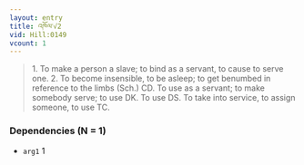 ```yaml
---
layout: entry
title: འཁོལ་√2
vid: Hill:0149
vcount: 1
---
```

> 1\. To make a person a slave; to bind as a servant, to cause to serve one\. 2\. To become insensible, to be asleep; to get benumbed in reference to the limbs (Sch\.) CD\. To use as a servant; to make somebody serve; to use DK\. To use DS\. To take into service, to assign someone, to use TC\.


### Dependencies (N = 1)
* `arg1` 1

